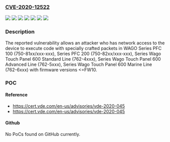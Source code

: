 ### [CVE-2020-12522](https://cve.mitre.org/cgi-bin/cvename.cgi?name=CVE-2020-12522)
![](https://img.shields.io/static/v1?label=Product&message=Series%20PFC%20100%20(750-81xx%2Fxxx-xxx)&color=blue)
![](https://img.shields.io/static/v1?label=Product&message=Series%20PFC%20200%20(750-82xx%2Fxxx-xxx)&color=blue)
![](https://img.shields.io/static/v1?label=Product&message=Series%20Wago%20Touch%20Panel%20600%20Advanced%20Line%20(762-5xxx)&color=blue)
![](https://img.shields.io/static/v1?label=Product&message=Series%20Wago%20Touch%20Panel%20600%20Marine%20Line%20(762-6xxx)&color=blue)
![](https://img.shields.io/static/v1?label=Product&message=Series%20Wago%20Touch%20Panel%20600%20Standard%20Line%20(762-4xxx)&color=blue)
![](https://img.shields.io/static/v1?label=Version&message=FW1%3C%3D%20FW10%20&color=brighgreen)
![](https://img.shields.io/static/v1?label=Vulnerability&message=CWE-78%20OS%20Command%20Injection&color=brighgreen)

### Description

The reported vulnerability allows an attacker who has network access to the device to execute code with specially crafted packets in WAGO Series PFC 100 (750-81xx/xxx-xxx), Series PFC 200 (750-82xx/xxx-xxx), Series Wago Touch Panel 600 Standard Line (762-4xxx), Series Wago Touch Panel 600 Advanced Line (762-5xxx), Series Wago Touch Panel 600 Marine Line (762-6xxx) with firmware versions <=FW10.

### POC

#### Reference
- https://cert.vde.com/en-us/advisories/vde-2020-045
- https://cert.vde.com/en-us/advisories/vde-2020-045

#### Github
No PoCs found on GitHub currently.


